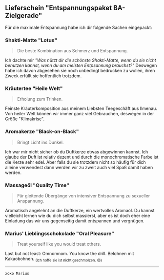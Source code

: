 ## Lieferschein "Entspannungspaket **BA-Zielgerade**"
Für die maximale Entspannung habe ich dir folgende Sachen eingepackt:
### Shakti-Matte "Lotus"
> Die beste Kombination aus Schmerz und Entspannung.

Ich dachte mir _"Was nützt dir die schönste Shakti-Matte, wenn du sie nicht benutzen kannst, wenn du am meisten Entpsannung brauchst?"_ Deswegen habe ich davon abgesehen sie noch unbedingt bedrucken zu wollen, ihren Zweck erfüllt sie hoffentlich trotzdem.
### Kräutertee "Heile Welt"
> Erholung zum Trinken.

Feinste Kräuterkomposition aus meinem Liebsten Teegeschäft aus Ilmenau. Von heiler Welt können wir immer ganz viel Gebrauchen, deswegen in der Größe "Klimakrise".

### Aromakerze "Black-on-Black"
> Bringt Licht ins Dunkel.

Ich war mir nicht sicher ob du Duftkerze etwas abgewinnen kannst. Ich glaube der Duft ist relativ dezent und durch die monochromatische Farbe ist die Kerze sehr edel. Aber falls du sie trotzdem nicht so häufig für dich alleine verwendest dann werden wir zu zweit auch viel Spaß damit haben werden.

### Massageöl "Quality Time"
> Für gleitende Übergänge von intensiver Entspannung zu sexueller Anspannung.

Aromatisch angelehnt an die Duftkerze, ein wertvolles Aromaöl. Du kannst vielleicht lernen wie du dich selbst massierst, aber es ist doch eher eine Einladung das wir uns gegenseitig damit entspannen und vergnügen.

### Marius' Lieblingsschokolade "Oral Pleasure"
> Treat yourself like you would treat others.

Last but not least: Omnomnom. You know the drill. Belohnen mit Kakaobohnen. <sub>(Ich hoffe sie ist nicht geschmolzen. :upside_down_face:)</sub>

---
`xoxo Marius`